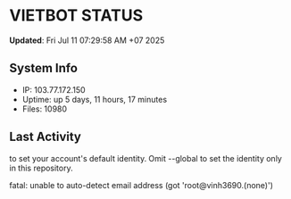 # VIETBOT STATUS
**Updated**: Fri Jul 11 07:29:58 AM +07 2025

## System Info
- IP: 103.77.172.150
- Uptime: up 5 days, 11 hours, 17 minutes
- Files: 10980

## Last Activity

to set your account's default identity.
Omit --global to set the identity only in this repository.

fatal: unable to auto-detect email address (got 'root@vinh3690.(none)')
